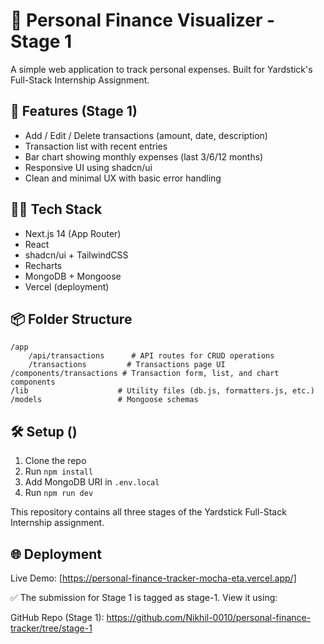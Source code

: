 # 💸 Personal Finance Visualizer - Stage 1

A simple web application to track personal expenses. Built for Yardstick's Full-Stack Internship Assignment.

## 🚀 Features (Stage 1)
- Add / Edit / Delete transactions (amount, date, description)
- Transaction list with recent entries
- Bar chart showing monthly expenses (last 3/6/12 months)
- Responsive UI using shadcn/ui
- Clean and minimal UX with basic error handling

## 🧑‍💻 Tech Stack
- Next.js 14 (App Router)
- React
- shadcn/ui + TailwindCSS
- Recharts
- MongoDB + Mongoose
- Vercel (deployment)

## 📦 Folder Structure

```
/app
    /api/transactions      # API routes for CRUD operations
    /transactions         # Transactions page UI
/components/transactions # Transaction form, list, and chart components
/lib                    # Utility files (db.js, formatters.js, etc.)
/models                 # Mongoose schemas
```


## 🛠 Setup ()
1. Clone the repo  
2. Run `npm install`  
3. Add MongoDB URI in `.env.local`  
4. Run `npm run dev`  


This repository contains all three stages of the Yardstick Full-Stack Internship assignment.
## 🌐 Deployment

Live Demo: [https://personal-finance-tracker-mocha-eta.vercel.app/]

✅ The submission for Stage 1 is tagged as stage-1.
View it using:

GitHub Repo (Stage 1): https://github.com/Nikhil-0010/personal-finance-tracker/tree/stage-1

